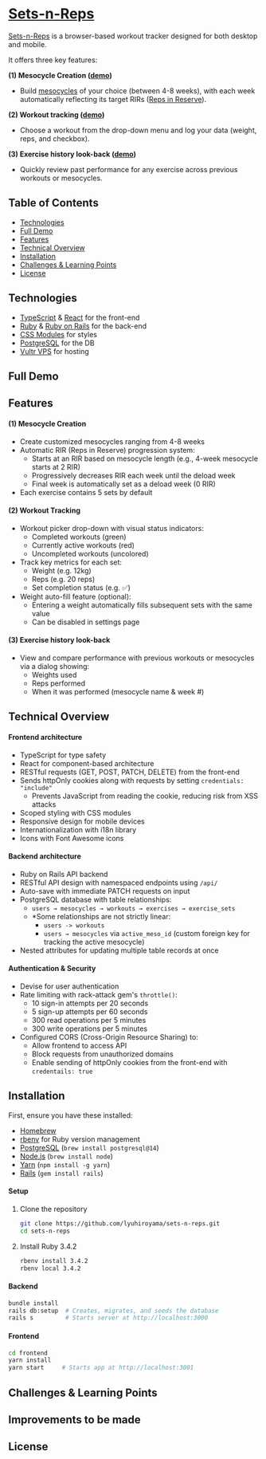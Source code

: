# [Sets-n-Reps](https://sets-n-reps.com)                                                                      

[Sets-n-Reps](https://sets-n-reps.com) is a browser-based workout tracker designed for both desktop and mobile.

It offers three key features:

**(1) Mesocycle Creation ([demo]())**
- Build [mesocycles](https://youtu.be/DVYcnQF0PJg?t=21) of your choice (between 4-8 weeks), with each week automatically reflecting its target RIRs ([Reps in Reserve](https://rpstrength.com/blogs/video-guides/how-to-estimate-reps-in-reserve-for-muscle-growth?srsltid=AfmBOopJY6eLMhTDjRUhlJBqIOhVTBMk8ebFSj5RpzcKdDZINWDI-gFl#:~:text=Getting%20stronger%20isn%E2%80%99t%20just%20about%20moving%20more%20weight%E2%80%94it%E2%80%99s%20about%20knowing%20when%20to%20stop.%20One%20of%20the%20most%20effective%20strategies%20for%20growth%20without%20burning%20out%20is%20using%20Reps%20In%20Reserve%20(RIR).
)).

**(2) Workout tracking ([demo]())**
- Choose a workout from the drop-down menu and log your data (weight, reps, and checkbox).

**(3) Exercise history look-back ([demo]())**
- Quickly review past performance for any exercise across previous workouts or mesocycles.

## Table of Contents

- [Technologies](#technologies)
- [Full Demo](#full-demo)
- [Features](#features)
- [Technical Overview](#technical-overview)
- [Installation](#installation)
- [Challenges & Learning Points](#challenges--learning-points)
- [License](#license)

## Technologies

- [TypeScript](https://www.typescriptlang.org/) & [React](https://react.dev/) for the front-end
- [Ruby](https://www.ruby-lang.org/en/) & [Ruby on Rails](https://rubyonrails.org/) for the back-end
- [CSS Modules](https://github.com/css-modules/css-modules) for styles
- [PostgreSQL](https://www.postgresql.org/) for the DB
- [Vultr VPS](https://www.vultr.com/) for hosting

## Full Demo

## Features

#### (1) Mesocycle Creation
- Create customized mesocycles ranging from 4-8 weeks
- Automatic RIR (Reps in Reserve) progression system:
  - Starts at an RIR based on mesocycle length (e.g., 4-week mesocycle starts at 2 RIR)
  - Progressively decreases RIR each week until the deload week
  - Final week is automatically set as a deload week (0 RIR)
- Each exercise contains 5 sets by default
#### (2) Workout Tracking
- Workout picker drop-down with visual status indicators:
  - Completed workouts (green)
  - Currently active workouts (red)
  - Uncompleted workouts (uncolored)
- Track key metrics for each set:
  - Weight (e.g. 12kg)
  - Reps (e.g. 20 reps)
  - Set completion status (e.g. ✅)
- Weight auto-fill feature (optional):
    - Entering a weight automatically fills subsequent sets with the same value
    - Can be disabled in settings page
#### (3) Exercise history look-back
- View and compare performance with previous workouts or mesocycles via a dialog showing:
  - Weights used
  - Reps performed
  - When it was performed (mesocycle name & week #)

## Technical Overview

#### Frontend architecture
- TypeScript for type safety
- React for component-based architecture
- RESTful requests (GET, POST, PATCH, DELETE) from the front-end
- Sends httpOnly cookies along with requests by setting `credentials: "include"`
    - Prevents JavaScript from reading the cookie, reducing risk from XSS attacks
- Scoped styling with CSS modules
- Responsive design for mobile devices
- Internationalization with i18n library
- Icons with Font Awesome icons
#### Backend architecture
- Ruby on Rails API backend
- RESTful API design with namespaced endpoints using `/api/`
- Auto-save with immediate PATCH requests on input
- PostgreSQL database with table relationships:
  - `users → mesocycles → workouts → exercises → exercise_sets`
  - *Some relationships are not strictly linear:
    - `users -> workouts`
    - `users → mesocycles` via `active_meso_id` (custom foreign key for tracking the active mesocycle)
- Nested attributes for updating multiple table records at once
#### Authentication & Security
- Devise for user authentication
- Rate limiting with rack-attack gem's `throttle()`:
  - 10 sign-in attempts per 20 seconds
  - 5 sign-up attempts per 60 seconds
  - 300 read operations per 5 minutes
  - 300 write operations per 5 minutes
- Configured CORS (Cross-Origin Resource Sharing) to:
  - Allow frontend to access API
  - Block requests from unauthorized domains
  - Enable sending of httpOnly cookies from the front-end with `credentails: true`

## Installation
First, ensure you have these installed:
- [Homebrew](https://brew.sh/)
- [rbenv](https://github.com/rbenv/rbenv) for Ruby version management
- [PostgreSQL](https://www.postgresql.org/) (`brew install postgresql@14`)
- [Node.js](https://nodejs.org/) (`brew install node`)
- [Yarn](https://yarnpkg.com/) (`npm install -g yarn`)
- [Rails](https://rubyonrails.org) (`gem install rails`)

#### Setup
1. Clone the repository
   ```bash
   git clone https://github.com/lyuhiroyama/sets-n-reps.git
   cd sets-n-reps
   ```

2. Install Ruby 3.4.2
   ```bash
   rbenv install 3.4.2
   rbenv local 3.4.2
   ```

#### Backend
```bash
bundle install
rails db:setup  # Creates, migrates, and seeds the database
rails s         # Starts server at http://localhost:3000
```

#### Frontend
```bash
cd frontend
yarn install
yarn start     # Starts app at http://localhost:3001
```
## Challenges & Learning Points

## Improvements to be made

## License
